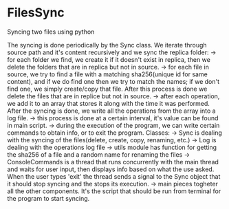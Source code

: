 # FilesSync
Syncing two files using python

The syncing is done periodically by the Sync class. We iterate through source path and it's content recursively and we sync the replica folder:
  -> for each folder we find, we create it if it doesn't exist in replica, then we delete the folders that are in replica but not in source.
  -> for each file in source, we try to find a file with a matching sha256(unique id for same content), and if we do find one then we try to match the names;
     if we don't find one, we simply create/copy that file. After this process is done we delete the files that are in replice but not in source.
  -> after each operation, we add it to an array that stores it along with the time it was performed. After the syncing is done, we write all the operations
     from the array into a log file.
  -> this process is done at a certain interval, it's value can be found in main script.
  -> during the execution of the program, we can write certain commands to obtain info, or to exit the program.
  Classes:
  -> Sync is dealing with the syncing of the files(delete, create, copy, renaming, etc.)
  -> Log is dealing with the operations log file
  -> utils module has function for getting the sha256 of a file and a random name for renaming the files
  -> ConsoleCommands is a thread that runs concurrently with the main thread and waits for user input, then displays info based on what the use asked. When the user
     types 'exit' the thread sends a signal to the Sync object that it should stop syncing and the stops its execution.
  -> main pieces togheter all the other components. It's the script that should be run from terminal for the program to start syncing.

